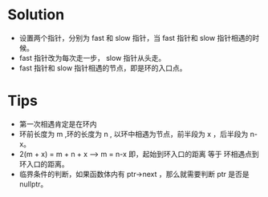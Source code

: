 # Solution
* 设置两个指针，分别为 fast 和 slow 指针，当 fast 指针和 slow 指针相遇的时候。
*  fast 指针改为每次走一步， slow 指针从头走。
*  fast 指针和 slow 指针相遇的节点，即是环的入口点。
# Tips
* 第一次相遇肯定是在环内
* 环前长度为 m ,环的长度为 n , 以环中相遇为节点，前半段为 x ，后半段为 n-x。
* 2(m + x) = m + n + x --> m = n-x 即，起始到环入口的距离 等于 环相遇点到环入口的距离。
* 临界条件的判断，如果函数体内有 ptr->next ，那么就需要判断 ptr 是否是 nullptr。
